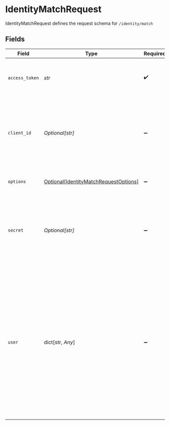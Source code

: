 # IdentityMatchRequest

IdentityMatchRequest defines the request schema for `/identity/match`


## Fields

| Field                                                                                                                                                                                                                                                                                 | Type                                                                                                                                                                                                                                                                                  | Required                                                                                                                                                                                                                                                                              | Description                                                                                                                                                                                                                                                                           |
| ------------------------------------------------------------------------------------------------------------------------------------------------------------------------------------------------------------------------------------------------------------------------------------- | ------------------------------------------------------------------------------------------------------------------------------------------------------------------------------------------------------------------------------------------------------------------------------------- | ------------------------------------------------------------------------------------------------------------------------------------------------------------------------------------------------------------------------------------------------------------------------------------- | ------------------------------------------------------------------------------------------------------------------------------------------------------------------------------------------------------------------------------------------------------------------------------------- |
| `access_token`                                                                                                                                                                                                                                                                        | *str*                                                                                                                                                                                                                                                                                 | :heavy_check_mark:                                                                                                                                                                                                                                                                    | The access token associated with the Item data is being requested for.                                                                                                                                                                                                                |
| `client_id`                                                                                                                                                                                                                                                                           | *Optional[str]*                                                                                                                                                                                                                                                                       | :heavy_minus_sign:                                                                                                                                                                                                                                                                    | Your Plaid API `client_id`. The `client_id` is required and may be provided either in the `PLAID-CLIENT-ID` header or as part of a request body.                                                                                                                                      |
| `options`                                                                                                                                                                                                                                                                             | [Optional[IdentityMatchRequestOptions]](../../models/shared/identitymatchrequestoptions.md)                                                                                                                                                                                           | :heavy_minus_sign:                                                                                                                                                                                                                                                                    | An optional object to filter /identity/match results                                                                                                                                                                                                                                  |
| `secret`                                                                                                                                                                                                                                                                              | *Optional[str]*                                                                                                                                                                                                                                                                       | :heavy_minus_sign:                                                                                                                                                                                                                                                                    | Your Plaid API `secret`. The `secret` is required and may be provided either in the `PLAID-SECRET` header or as part of a request body.                                                                                                                                               |
| `user`                                                                                                                                                                                                                                                                                | dict[str, *Any*]                                                                                                                                                                                                                                                                      | :heavy_minus_sign:                                                                                                                                                                                                                                                                    | The user's legal name, phone number, email address and address used to perform fuzzy match. If Financial Account Matching is enabled in the Identity Verification product, leave this field empty to automatically match against PII collected from the Identity Verification checks. |